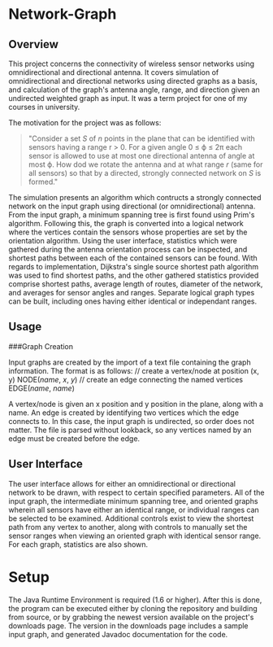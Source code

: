# Network-Graph

## Overview

This project concerns the connectivity of wireless sensor networks using omnidirectional and directional antenna. It covers simulation of omnidirectional and directional networks using directed graphs as a basis, and calculation of the graph's antenna angle, range, and direction given an undirected weighted graph as input. It was a term project for one of my courses in university.

The motivation for the project was as follows:
> "Consider a set *S* of *n* points in the plane that can be identified with sensors having a range r > 0. For a given angle 0 &le; &#981; &le; 2&pi; each sensor is allowed to use at most one directional antenna of angle at most &#981;. How dod we rotate the antenna and at what range *r* (same for all sensors) so that by a directed, strongly connected network on *S* is formed."

The simulation presents an algorithm which contructs a strongly connected network on the input graph using directional (or omnidirectional) antenna. From the input graph, a minimum spanning tree is first found using Prim's algorithm. Following this, the graph is converted into a logical network where the vertices contain the sensors whose properties are set by the orientation algorithm. Using the user interface, statistics which were gathered during the antenna orientation process can be inspected, and shortest paths between each of the contained sensors can be found. With regards to implementation, Dijkstra's single source shortest path algorithm was used to find shortest paths, and the other gathered statistics provided comprise shortest paths, average length of routes, diameter of the network, and averages for sensor angles and ranges. Separate logical graph types can be built, including ones having either identical or independant ranges.

## Usage

###Graph Creation

Input graphs are created by the import of a text file containing the graph information. The format is as follows:
    // create a vertex/node at position (x, y)
    NODE(*name*, *x*, *y*)
    // create an edge connecting the named vertices
    EDGE(*name*, *name*)

A vertex/node is given an x position and y position in the plane, along with a name. An edge is created by identifying two vertices which the edge connects to. In this case, the input graph is undirected, so order does not matter. The file is parsed without lookback, so any vertices named by an edge must be created before the edge.

## User Interface

The user interface allows for either an omnidirectional or directional network to be drawn, with respect to certain specified parameters. All of the input graph, the intermediate minimum spanning tree, and oriented graphs wherein all sensors have either an identical range, or individual ranges can be selected to be examined. Additional controls exist to view the shortest path from any vertex to another, along with controls to manually set the sensor ranges when viewing an oriented graph with identical sensor range. For each graph, statistics are also shown.

# Setup

The Java Runtime Environment is required (1.6 or higher). After this is done, the program can be executed either by cloning the repository and building from source, or by grabbing the newest version available on the project's downloads page. The version in the downloads page includes a sample input graph, and generated Javadoc documentation for the code.
